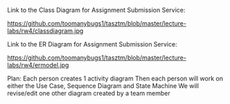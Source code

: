 Link to the Class Diagram for Assignment Submission Service:

https://github.com/toomanybugs1/tasztm/blob/master/lecture-labs/rw4/classdiagram.jpg

Link to the ER Diagram for Assignment Submission Service:

https://github.com/toomanybugs1/tasztm/blob/master/lecture-labs/rw4/ermodel.jpg

Plan:
Each person creates 1 activity diagram
Then each person will work on either the Use Case, Sequence Diagram and State Machine
We will revise/edit one other diagram created by a team member